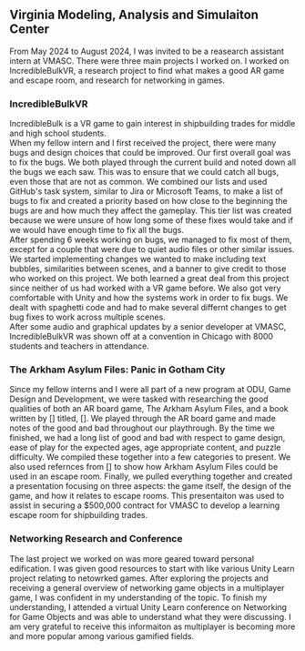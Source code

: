 ## Virginia Modeling, Analysis and Simulaiton Center
From May 2024 to August 2024, I was invited to be a reasearch assistant intern at VMASC. There were three main projects I worked on. I worked on IncredibleBulkVR, a research project to find what makes a good AR game and escape room, and research for networking in games. <br>

### IncredibleBulkVR
IncredibleBulk is a VR game to gain interest in shipbuilding trades for middle and high school students. <br> 
When my fellow intern and I first received the project, there were many bugs and design choices that could be improved. Our first overall goal was to fix the bugs. We both played through the current build and noted down all the bugs we each saw. This was to ensure that we could catch all bugs, even those that are not as common. We combined our lists and used GitHub's task system, similar to Jira or Microsoft Teams, to make a list of bugs to fix and created a priority based on how close to the beginning the bugs are and how much they affect the gameplay. This tier list was created because we were unsure of how long some of these fixes would take and if we would have enough time to fix all the bugs. <br>
After spending 6 weeks working on bugs, we managed to fix most of them, except for a couple that were due to quiet audio files or other similar issues. We started implementing changes we wanted to make including text bubbles, similarities between scenes, and a banner to give credit to those who worked on this project. We both learned a great deal from this project since neither of us had worked with a VR game before. We also got very comfortable with Unity and how the systems work in order to fix bugs. We dealt with spaghetti code and had to make several differnt changes to get bug fixes to work across multiple scenes. <br>
After some audio and graphical updates by a senior developer at VMASC, IncredibleBulkVR was shown off at a convention in Chicago with 8000 students and teachers in attendance. <br>

### The Arkham Asylum Files: Panic in Gotham City
Since my fellow interns and I were all part of a new program at ODU, Game Design and Development, we were tasked with researching the good qualities of both an AR board game, The Arkham Asylum Files, and a book written by [] titled, []. We played through the AR board game and made notes of the good and bad throughout our playthrough. By the time we finished, we had a long list of good and bad with respect to game design, ease of play for the expected ages, age appropriate content, and puzzle difficulty. We compiled these together into a few categories to present. We also used refernces from [] to show how Arkham Asylum Files could be used in an escape room. Finally, we pulled everything together and created a presentation focusing on three aspects: the game itself, the design of the game, and how it relates to escape rooms. This presentaiton was used to assist in securing a $500,000 contract for VMASC to develop a learning escape room for shipbuilding trades.

### Networking Research and Conference
The last project we worked on was more geared toward personal edification. I was given good resources to start with like various Unity Learn project relating to netowrked games. After exploring the projects and receiving a general overview of networking game objects in a multiplayer game, I was confident in my understanding of the topic. To finish my understanding, I attended a virtual Unity Learn conference on Networking for Game Objects and was able to understand what they were discussing. I am very grateful to receive this informaiton as multiplayer is becoming more and more popular among various gamified fields.